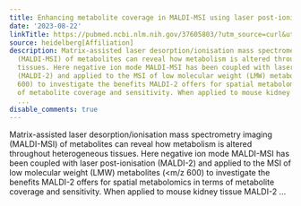 ```yaml
---
title: Enhancing metabolite coverage in MALDI-MSI using laser post-ionisation (MALDI-2)
date: '2023-08-22'
linkTitle: https://pubmed.ncbi.nlm.nih.gov/37605803/?utm_source=curl&utm_medium=rss&utm_campaign=pubmed-2&utm_content=1FakS-2QOkCT8HsMOQP1bCRQ4YzyumYOmxmF0moLsQ3dFB1E9V&fc=20220326224207&ff=20230822180916&v=2.17.9.post6+86293ac
source: heidelberg[Affiliation]
description: Matrix-assisted laser desorption/ionisation mass spectrometry imaging
  (MALDI-MSI) of metabolites can reveal how metabolism is altered throughout heterogeneous
  tissues. Here negative ion mode MALDI-MSI has been coupled with laser post-ionisation
  (MALDI-2) and applied to the MSI of low molecular weight (LMW) metabolites (<m/z
  600) to investigate the benefits MALDI-2 offers for spatial metabolomics in terms
  of metabolite coverage and sensitivity. When applied to mouse kidney tissue MALDI-2
  ...
disable_comments: true
---
```

Matrix-assisted laser desorption/ionisation mass spectrometry imaging (MALDI-MSI) of metabolites can reveal how metabolism is altered throughout heterogeneous tissues. Here negative ion mode MALDI-MSI has been coupled with laser post-ionisation (MALDI-2) and applied to the MSI of low molecular weight (LMW) metabolites (<m/z 600) to investigate the benefits MALDI-2 offers for spatial metabolomics in terms of metabolite coverage and sensitivity. When applied to mouse kidney tissue MALDI-2 ...